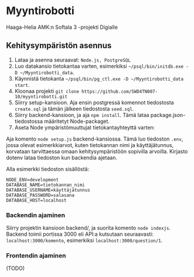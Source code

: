 # Myyntirobotti
Haaga-Helia AMK:n Softala 3 -projekti Digialle

## Kehitysympäristön asennus

1. Lataa ja asenna seuraavat: `Node.js, PostgreSQL`
2. Luo datakansio tietokantaa varten, esimerkiksi `~/psql/bin/initdb.exe -D ~/Myyntirobotti_data`.
3. Käynnistä tietokanta `~/psql/bin/pg_ctl.exe -D ~/Myyntirobotti_data start`.
4. Kloonaa projekti `git clone https://github.com/SWD4TN007-10/myyntirobotti.git`
5. Siirry setup-kansioon. Aja ensin postgressä komennot tiedostosta `create.sql` ja tämän jälkeen tiedostosta `seed.sql`.
6. Siirry backend-kansioon, ja aja `npm install`. Tämä lataa package.json-tiedostossa määritetyt Node-packaget.
7. Aseta Node ympäristömuuttujat tietokantayhteyttä varten: 

Aja komento `node setup.js` backend-kansiossa. 
Tämä luo tiedoston `.env`, jossa olevat esimerkkiarvot, kuten tietokannan nimi ja käyttäjätunnus, korvataan tarvittaessa omaan kehitysympäristöön sopivilla arvoilla. Kirjasto dotenv lataa tiedoston kun backendia ajetaan.

Alla esimerkki tiedoston sisällöstä:

```
NODE_ENV=development
DATABASE_NAME=tietokannan_nimi
DATABASE_USERNAME=käyttäjätunnus
DATABASE_PASSWORD=salasana
DATABASE_HOST=localhost
```

### Backendin ajaminen

Siirry projektin kansioon backend/, ja suorita komento `node indexjs`. Backend toimii portissa 3000 eli API:a kutsutaan seuraavasti: `localhost:3000/komento`, esimerkiksi `localhost:3000/question/1`.

### Frontendin ajaminen

(TODO)